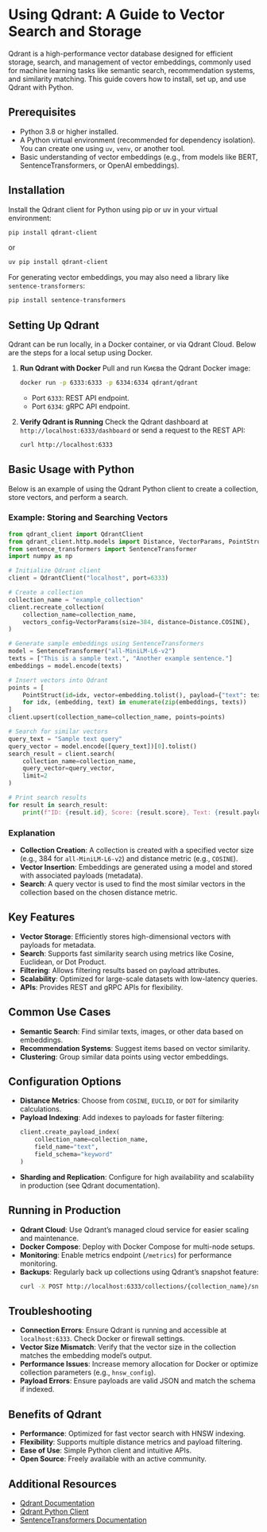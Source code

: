 # Using Qdrant: A Guide to Vector Search and Storage

Qdrant is a high-performance vector database designed for efficient storage, search, and management of vector embeddings, commonly used for machine learning tasks like semantic search, recommendation systems, and similarity matching. This guide covers how to install, set up, and use Qdrant with Python.

## Prerequisites
- Python 3.8 or higher installed.
- A Python virtual environment (recommended for dependency isolation). You can create one using `uv`, `venv`, or another tool.
- Basic understanding of vector embeddings (e.g., from models like BERT, SentenceTransformers, or OpenAI embeddings).

## Installation
Install the Qdrant client for Python using pip or uv in your virtual environment:
```bash
pip install qdrant-client
```
or
```bash
uv pip install qdrant-client
```

For generating vector embeddings, you may also need a library like `sentence-transformers`:
```bash
pip install sentence-transformers
```

## Setting Up Qdrant
Qdrant can be run locally, in a Docker container, or via Qdrant Cloud. Below are the steps for a local setup using Docker.

1. **Run Qdrant with Docker**
   Pull and run Києва the Qdrant Docker image:
   ```bash
   docker run -p 6333:6333 -p 6334:6334 qdrant/qdrant
   ```
   - Port `6333`: REST API endpoint.
   - Port `6334`: gRPC API endpoint.

2. **Verify Qdrant is Running**
   Check the Qdrant dashboard at `http://localhost:6333/dashboard` or send a request to the REST API:
   ```bash
   curl http://localhost:6333
   ```

## Basic Usage with Python
Below is an example of using the Qdrant Python client to create a collection, store vectors, and perform a search.

### Example: Storing and Searching Vectors
```python
from qdrant_client import QdrantClient
from qdrant_client.http.models import Distance, VectorParams, PointStruct
from sentence_transformers import SentenceTransformer
import numpy as np

# Initialize Qdrant client
client = QdrantClient("localhost", port=6333)

# Create a collection
collection_name = "example_collection"
client.recreate_collection(
    collection_name=collection_name,
    vectors_config=VectorParams(size=384, distance=Distance.COSINE),
)

# Generate sample embeddings using SentenceTransformers
model = SentenceTransformer("all-MiniLM-L6-v2")
texts = ["This is a sample text.", "Another example sentence."]
embeddings = model.encode(texts)

# Insert vectors into Qdrant
points = [
    PointStruct(id=idx, vector=embedding.tolist(), payload={"text": text})
    for idx, (embedding, text) in enumerate(zip(embeddings, texts))
]
client.upsert(collection_name=collection_name, points=points)

# Search for similar vectors
query_text = "Sample text query"
query_vector = model.encode([query_text])[0].tolist()
search_result = client.search(
    collection_name=collection_name,
    query_vector=query_vector,
    limit=2
)

# Print search results
for result in search_result:
    print(f"ID: {result.id}, Score: {result.score}, Text: {result.payload['text']}")
```

### Explanation
- **Collection Creation**: A collection is created with a specified vector size (e.g., 384 for `all-MiniLM-L6-v2`) and distance metric (e.g., `COSINE`).
- **Vector Insertion**: Embeddings are generated using a model and stored with associated payloads (metadata).
- **Search**: A query vector is used to find the most similar vectors in the collection based on the chosen distance metric.

## Key Features
- **Vector Storage**: Efficiently stores high-dimensional vectors with payloads for metadata.
- **Search**: Supports fast similarity search using metrics like Cosine, Euclidean, or Dot Product.
- **Filtering**: Allows filtering results based on payload attributes.
- **Scalability**: Optimized for large-scale datasets with low-latency queries.
- **APIs**: Provides REST and gRPC APIs for flexibility.

## Common Use Cases
- **Semantic Search**: Find similar texts, images, or other data based on embeddings.
- **Recommendation Systems**: Suggest items based on vector similarity.
- **Clustering**: Group similar data points using vector embeddings.

## Configuration Options
- **Distance Metrics**: Choose from `COSINE`, `EUCLID`, or `DOT` for similarity calculations.
- **Payload Indexing**: Add indexes to payloads for faster filtering:
  ```python
  client.create_payload_index(
      collection_name=collection_name,
      field_name="text",
      field_schema="keyword"
  )
  ```
- **Sharding and Replication**: Configure for high availability and scalability in production (see Qdrant documentation).

## Running in Production
- **Qdrant Cloud**: Use Qdrant’s managed cloud service for easier scaling and maintenance.
- **Docker Compose**: Deploy with Docker Compose for multi-node setups.
- **Monitoring**: Enable metrics endpoint (`/metrics`) for performance monitoring.
- **Backups**: Regularly back up collections using Qdrant’s snapshot feature:
  ```bash
  curl -X POST http://localhost:6333/collections/{collection_name}/snapshots
  ```

## Troubleshooting
- **Connection Errors**: Ensure Qdrant is running and accessible at `localhost:6333`. Check Docker or firewall settings.
- **Vector Size Mismatch**: Verify that the vector size in the collection matches the embedding model’s output.
- **Performance Issues**: Increase memory allocation for Docker or optimize collection parameters (e.g., `hnsw_config`).
- **Payload Errors**: Ensure payloads are valid JSON and match the schema if indexed.

## Benefits of Qdrant
- **Performance**: Optimized for fast vector search with HNSW indexing.
- **Flexibility**: Supports multiple distance metrics and payload filtering.
- **Ease of Use**: Simple Python client and intuitive APIs.
- **Open Source**: Freely available with an active community.

## Additional Resources
- [Qdrant Documentation](https://qdrant.tech/documentation/)
- [Qdrant Python Client](https://github.com/qdrant/qdrant-client)
- [SentenceTransformers Documentation](https://www.sbert.net/)